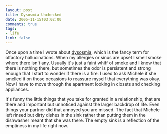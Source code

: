 ```yaml
--- 
layout: post
title: Dysosmia Unchecked
date: 2005-11-15T03:02:00
comments: true
tags:
- life
link: false
---
```

Once upon a time I wrote about <a href="http://www.zanshin.net/blogs/000605.html" title="olfactory hallucinations">dysosmia</a>, which is the fancy term for olfactory hallucinations. When my allergies or sinus are upset I smell smoke where there isn't any. Usually it's just a faint whiff of smoke and I know that there is nothing there, but sometimes the odor is persistent and strong enough that I start to wonder if there is a fire. I used to ask Michele if she smelled it on those occasions to reassure myself that everything was okay. Now I have to move through the apartment looking in closets and checking appliances.

It's funny the little things that you take for granted in a relationship, that are there and important but unnoticed against the larger backdrop of life. Even things your partner did that annoyed you are missed. The fact that Michele left rinsed but dirty dishes in the sink rather than putting them in the dishwasher meant that she was there. The empty sink is a reflection of the emptiness in my life right now.
